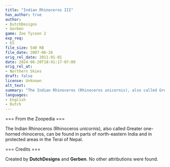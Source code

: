 ```yaml
---
title: "Indian Rhinoceros III"
has_author: true
author: 
- DutchDesigns
- Gerben
game: Zoo Tycoon 2
exp_req: 
- ES
file_size: 540 KB
file_date: 2007-06-26
orig_rel_date: 2011-01-01
date: 2024-06-20T18:41:17-07:00
orig_rel_at: 
- Northern Skies
draft: false
license: Unknown
alt_text: 
summary: "The Indian Rhinoceros (Rhinoceros unicornis), also called Greater one-horned rhinoceros, can be found in parts of north-eastern India and in protected areas in the Terai of Nepal."
languages:
- English
- Dutch
---
```


=== From the Zoopedia ===

The Indian Rhinoceros (Rhinoceros unicornis), also called Greater one-horned rhinoceros, can be found in parts of north-eastern India and in protected areas in the Terai of Nepal.

=== Credits ===

Created by **DutchDesigns** and **Gerben**. No other attributions were found.